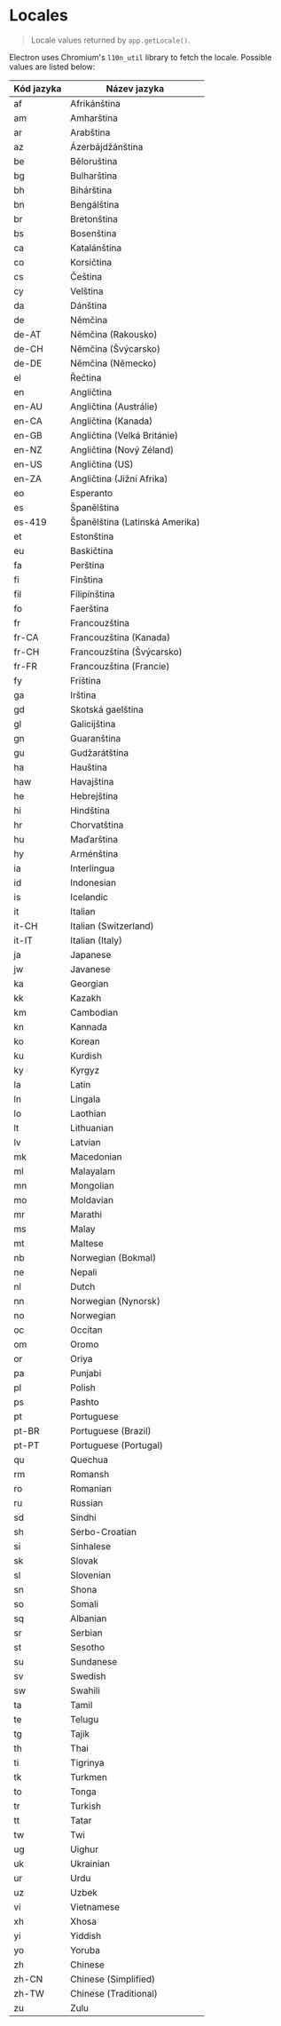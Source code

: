 # Locales

> Locale values returned by `app.getLocale()`.

Electron uses Chromium's `l10n_util` library to fetch the locale. Possible values are listed below:

| Kód jazyka | Název jazyka                   |
| ---------- | ------------------------------ |
| af         | Afrikánština                   |
| am         | Amharština                     |
| ar         | Arabština                      |
| az         | Ázerbájdžánština               |
| be         | Běloruština                    |
| bg         | Bulharština                    |
| bh         | Bihárština                     |
| bn         | Bengálština                    |
| br         | Bretonština                    |
| bs         | Bosenština                     |
| ca         | Katalánština                   |
| co         | Korsičtina                     |
| cs         | Čeština                        |
| cy         | Velština                       |
| da         | Dánština                       |
| de         | Němčina                        |
| de-AT      | Němčina (Rakousko)             |
| de-CH      | Němčina (Švýcarsko)            |
| de-DE      | Němčina (Německo)              |
| el         | Řečtina                        |
| en         | Angličtina                     |
| en-AU      | Angličtina (Austrálie)         |
| en-CA      | Angličtina (Kanada)            |
| en-GB      | Angličtina (Velká Británie)    |
| en-NZ      | Angličtina (Nový Zéland)       |
| en-US      | Angličtina (US)                |
| en-ZA      | Angličtina (Jižní Afrika)      |
| eo         | Esperanto                      |
| es         | Španělština                    |
| es-419     | Španělština (Latinská Amerika) |
| et         | Estonština                     |
| eu         | Baskičtina                     |
| fa         | Perština                       |
| fi         | Finština                       |
| fil        | Filipínština                   |
| fo         | Faerština                      |
| fr         | Francouzština                  |
| fr-CA      | Francouzština (Kanada)         |
| fr-CH      | Francouzština (Švýcarsko)      |
| fr-FR      | Francouzština (Francie)        |
| fy         | Fríština                       |
| ga         | Irština                        |
| gd         | Skotská gaelština              |
| gl         | Galicijština                   |
| gn         | Guaranština                    |
| gu         | Gudžarátština                  |
| ha         | Hauština                       |
| haw        | Havajština                     |
| he         | Hebrejština                    |
| hi         | Hindština                      |
| hr         | Chorvatština                   |
| hu         | Maďarština                     |
| hy         | Arménština                     |
| ia         | Interlingua                    |
| id         | Indonesian                     |
| is         | Icelandic                      |
| it         | Italian                        |
| it-CH      | Italian (Switzerland)          |
| it-IT      | Italian (Italy)                |
| ja         | Japanese                       |
| jw         | Javanese                       |
| ka         | Georgian                       |
| kk         | Kazakh                         |
| km         | Cambodian                      |
| kn         | Kannada                        |
| ko         | Korean                         |
| ku         | Kurdish                        |
| ky         | Kyrgyz                         |
| la         | Latin                          |
| ln         | Lingala                        |
| lo         | Laothian                       |
| lt         | Lithuanian                     |
| lv         | Latvian                        |
| mk         | Macedonian                     |
| ml         | Malayalam                      |
| mn         | Mongolian                      |
| mo         | Moldavian                      |
| mr         | Marathi                        |
| ms         | Malay                          |
| mt         | Maltese                        |
| nb         | Norwegian (Bokmal)             |
| ne         | Nepali                         |
| nl         | Dutch                          |
| nn         | Norwegian (Nynorsk)            |
| no         | Norwegian                      |
| oc         | Occitan                        |
| om         | Oromo                          |
| or         | Oriya                          |
| pa         | Punjabi                        |
| pl         | Polish                         |
| ps         | Pashto                         |
| pt         | Portuguese                     |
| pt-BR      | Portuguese (Brazil)            |
| pt-PT      | Portuguese (Portugal)          |
| qu         | Quechua                        |
| rm         | Romansh                        |
| ro         | Romanian                       |
| ru         | Russian                        |
| sd         | Sindhi                         |
| sh         | Serbo-Croatian                 |
| si         | Sinhalese                      |
| sk         | Slovak                         |
| sl         | Slovenian                      |
| sn         | Shona                          |
| so         | Somali                         |
| sq         | Albanian                       |
| sr         | Serbian                        |
| st         | Sesotho                        |
| su         | Sundanese                      |
| sv         | Swedish                        |
| sw         | Swahili                        |
| ta         | Tamil                          |
| te         | Telugu                         |
| tg         | Tajik                          |
| th         | Thai                           |
| ti         | Tigrinya                       |
| tk         | Turkmen                        |
| to         | Tonga                          |
| tr         | Turkish                        |
| tt         | Tatar                          |
| tw         | Twi                            |
| ug         | Uighur                         |
| uk         | Ukrainian                      |
| ur         | Urdu                           |
| uz         | Uzbek                          |
| vi         | Vietnamese                     |
| xh         | Xhosa                          |
| yi         | Yiddish                        |
| yo         | Yoruba                         |
| zh         | Chinese                        |
| zh-CN      | Chinese (Simplified)           |
| zh-TW      | Chinese (Traditional)          |
| zu         | Zulu                           |